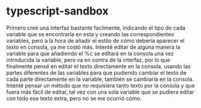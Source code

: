 # typescript-sandbox

Primero creé una interfaz bastante facilmente, indicando el tipo de cada
variable que se encontraría en esta y creando las correspondientes variables, pero a la
hora de añadir el estilo de cómo debería aparecer el texto en consola, ya me costó más.
Intenté editar de alguna manera la variable para que añadiendo el %c se editará
en la consola una vez introducida la variable, pero va en contra de la interfaz, 
por lo que finalmente pensé en editar el texto directamente en la consola, usando
las partes diferentes de las variables para que pudiendo cambiar el texto de cada
parte directamente en la variable, también se cambiaría en la consola. Intenté
pensar un método que no requisiera tanto texto por la consola y que fuera más 
fácil de editar, tal vez con una sola variable que se pudiera editar con todo ese texto
extra, pero no se me ocurrió cómo.
